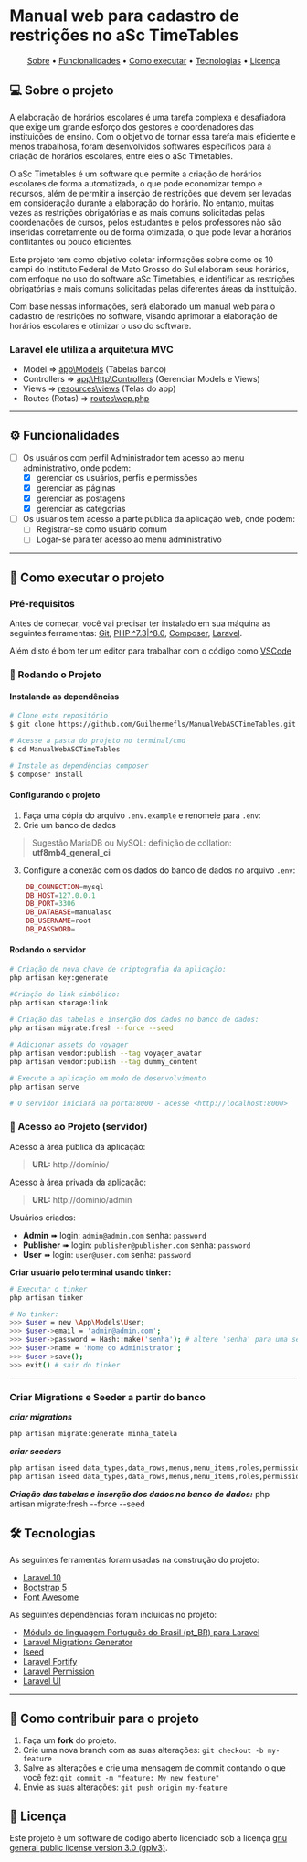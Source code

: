 # Manual web para cadastro de restrições no aSc TimeTables

<p align="center">
 <a href="#-sobre-o-projeto">Sobre</a> •
 <a href="#-funcionalidades">Funcionalidades</a> •
 <a href="#-como-executar-o-projeto">Como executar</a> • 
 <a href="#-tecnologias">Tecnologias</a> •  
 <a href="#user-content--licença">Licença</a>
</p>

## 💻 Sobre o projeto

A elaboração de horários escolares é uma tarefa complexa e desafiadora que exige um grande esforço dos gestores e coordenadores das instituições de ensino. Com o objetivo de tornar essa tarefa mais eficiente e menos trabalhosa, foram desenvolvidos softwares específicos para a criação de horários escolares, entre eles o aSc Timetables.

O aSc Timetables é um software que permite a criação de horários escolares de forma automatizada, o que pode economizar tempo e recursos, além de permitir a inserção de restrições que devem ser levadas em consideração durante a elaboração do horário. No entanto, muitas vezes as restrições obrigatórias e as mais comuns solicitadas pelas coordenações de cursos, pelos estudantes e pelos professores não são inseridas corretamente ou de forma otimizada, o que pode levar a horários conflitantes ou pouco eficientes.

Este projeto tem como objetivo coletar informações sobre como os 10 campi do Instituto Federal de Mato Grosso do Sul elaboram seus horários, com enfoque no uso do software aSc Timetables, e identificar as restrições obrigatórias e mais comuns solicitadas pelas diferentes áreas da instituição.

Com base nessas informações, será elaborado um manual web para o cadastro de restrições no software, visando aprimorar a elaboração de horários escolares e otimizar o uso do software.

### Laravel ele utiliza a arquitetura MVC
- Model => [app\Models](./app/Models) (Tabelas banco)
- Controllers => [app\Http\Controllers](./app/Http/Controllers) (Gerenciar Models e Views)
- Views => [resources\views](./resources/views/) (Telas do app)
- Routes (Rotas) => [routes\wep.php](./routes/web.php)

---

## ⚙️ Funcionalidades

- [ ] Os usuários com perfil Administrador tem acesso ao menu administrativo, onde podem:
  - [X] gerenciar os usuários, perfis e permissões
  - [X] gerenciar as páginas
  - [X] gerenciar as postagens
  - [X] gerenciar as categorias

- [ ] Os usuários tem acesso a parte pública da aplicação web, onde podem:
  - [ ] Registrar-se como usuário comum
  - [ ] Logar-se para ter acesso ao menu administrativo

---
## 🚀 Como executar o projeto

### Pré-requisitos

Antes de começar, você vai precisar ter instalado em sua máquina as seguintes ferramentas: [Git](https://git-scm.com), [PHP ^7.3|^8.0](https://www.php.net/downloads), [Composer](https://getcomposer.org/download/), [Laravel](https://laravel.com/docs/10.x/installation).

Além disto é bom ter um editor para trabalhar com o código como [VSCode](https://code.visualstudio.com/)

### 🎲 Rodando o Projeto 

#### Instalando as dependências
```bash
# Clone este repositório
$ git clone https://github.com/Guilhermefls/ManualWebASCTimeTables.git

# Acesse a pasta do projeto no terminal/cmd
$ cd ManualWebASCTimeTables

# Instale as dependências composer
$ composer install


```
#### Configurando o projeto
1. Faça uma cópia do arquivo `.env.example` e renomeie para `.env`:
2. Crie um banco de dados
> Sugestão MariaDB ou MySQL: definição de collation: **utf8mb4_general_ci**

3. Configure a conexão com os dados do banco de dados no arquivo `.env`:
```php  
    DB_CONNECTION=mysql
    DB_HOST=127.0.0.1
    DB_PORT=3306
    DB_DATABASE=manualasc
    DB_USERNAME=root
    DB_PASSWORD=
```
#### Rodando o servidor
```bash    
# Criação de nova chave de criptografia da aplicação:
php artisan key:generate

#Criação do link simbólico:
php artisan storage:link
    
# Criação das tabelas e inserção dos dados no banco de dados:
php artisan migrate:fresh --force --seed

# Adicionar assets do voyager
php artisan vendor:publish --tag voyager_avatar
php artisan vendor:publish --tag dummy_content

# Execute a aplicação em modo de desenvolvimento
php artisan serve

# O servidor iniciará na porta:8000 - acesse <http://localhost:8000>
```

### 🎲 Acesso ao Projeto (servidor)
Acesso à área pública da aplicação:
> **URL:** http://domínio/

Acesso à área privada da aplicação:
> **URL:** http://domínio/admin <br/> 

Usuários criados:
- **Admin** ➠ login: ```admin@admin.com``` senha: ```password```
- **Publisher** ➠ login: ```publisher@publisher.com``` senha: ```password```
- **User** ➠ login: ```user@user.com``` senha: ```password```

**Criar usuário pelo terminal usando tinker:**
```bash
# Executar o tinker
php artisan tinker

# No tinker: 
>>> $user = new \App\Models\User;
>>> $user->email = 'admin@admin.com';
>>> $user->password = Hash::make('senha'); # altere 'senha' para uma senha forte
>>> $user->name = 'Nome do Administrator';
>>> $user->save();
>>> exit() # sair do tinker
```
---

### Criar Migrations e Seeder a partir do banco

***criar migrations***
```bash   
php artisan migrate:generate minha_tabela
```

***criar seeders***
```bash   
php artisan iseed data_types,data_rows,menus,menu_items,roles,permissions,permission_role,settings --classnameprefix=Iseed
php artisan iseed data_types,data_rows,menus,menu_items,roles,permissions,permission_role,settings --classnameprefix=Iseed --force
```

***Criação das tabelas e inserção dos dados no banco de dados:***
php artisan migrate:fresh --force --seed

## 🛠 Tecnologias

As seguintes ferramentas foram usadas na construção do projeto:

- [Laravel 10](https://laravel.com/docs)
- [Bootstrap 5](https://getbootstrap.com/)
- [Font Awesome](https://fontawesome.com/search?o=r&m=free)

As seguintes dependências foram incluidas no projeto:
- [Módulo de linguagem Português do Brasil (pt_BR) para Laravel](https://github.com/lucascudo/laravel-pt-BR-localization)
- [Laravel Migrations Generator](https://github.com/kitloong/laravel-migrations-generator)
- [Iseed](https://github.com/orangehill/iseed)
- [Laravel Fortify](https://github.com/laravel/fortify)
- [Laravel Permission](https://github.com/spatie/laravel-permission)
- [Laravel UI](https://github.com/laravel/ui)
---
## 💪 Como contribuir para o projeto

1. Faça um **fork** do projeto.
2. Crie uma nova branch com as suas alterações: `git checkout -b my-feature`
3. Salve as alterações e crie uma mensagem de commit contando o que você fez: `git commit -m "feature: My new feature"`
4. Envie as suas alterações: `git push origin my-feature`

## 📝 Licença

Este projeto é um software de código aberto licenciado sob a licença [gnu general public license version 3.0 (gplv3)](./LICENSE).